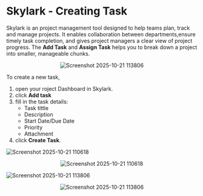 # Skylark - Creating Task 
Skylark is an project management tool designed to help teams plan, track and manage projects. It enables collaboration between departments,ensure timely task completion, and gives project managers a clear view of project progress. The **Add Task** and **Assign Task** helps you to break down a project into smaller, manageable chunks.  

<p align="center">
  <img src="https://github.com/user-attachments/assets/859f013c-503c-445a-8fac-af7ad393eb2f" alt="Screenshot 2025-10-21 113806" />
</p>

To create a new task,
1. open your roject Dashboard in Skylark.  
2. click **Add task**  
3. fill in the task details:  
   - Task tittle
   - Description
   - Start Date/Due Date
   - Priority
   - Attachment
4. click **Create Task**.

 
![Screenshot 2025-10-21 110618](https://github.com/user-attachments/assets/0e30aeaf-7fb0-478d-8cd6-63c11b2ce750)  
<p align="center">
  <img src="https://github.com/user-attachments/assets/0e30aeaf-7fb0-478d-8cd6-63c11b2ce750" alt="Screenshot 2025-10-21 110618" />
</p>

      
 


![Screenshot 2025-10-21 113806](https://github.com/user-attachments/assets/859f013c-503c-445a-8fac-af7ad393eb2f)  

<p align="center">
  <img src="https://github.com/user-attachments/assets/859f013c-503c-445a-8fac-af7ad393eb2f" alt="Screenshot 2025-10-21 113806" />
</p>


